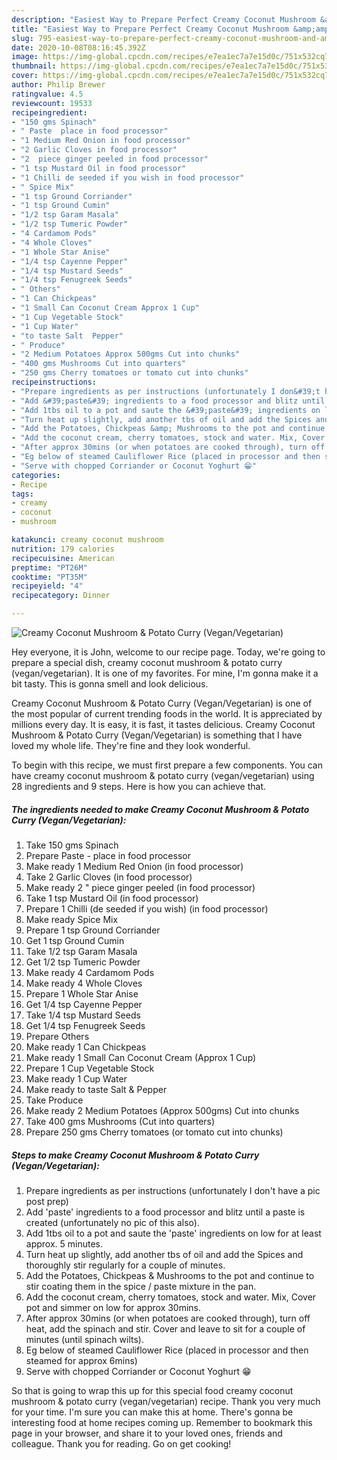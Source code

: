 ```yaml
---
description: "Easiest Way to Prepare Perfect Creamy Coconut Mushroom &amp;amp; Potato Curry (Vegan/Vegetarian)"
title: "Easiest Way to Prepare Perfect Creamy Coconut Mushroom &amp;amp; Potato Curry (Vegan/Vegetarian)"
slug: 795-easiest-way-to-prepare-perfect-creamy-coconut-mushroom-and-amp-potato-curry-vegan-vegetarian
date: 2020-10-08T08:16:45.392Z
image: https://img-global.cpcdn.com/recipes/e7ea1ec7a7e15d0c/751x532cq70/creamy-coconut-mushroom-potato-curry-veganvegetarian-recipe-main-photo.jpg
thumbnail: https://img-global.cpcdn.com/recipes/e7ea1ec7a7e15d0c/751x532cq70/creamy-coconut-mushroom-potato-curry-veganvegetarian-recipe-main-photo.jpg
cover: https://img-global.cpcdn.com/recipes/e7ea1ec7a7e15d0c/751x532cq70/creamy-coconut-mushroom-potato-curry-veganvegetarian-recipe-main-photo.jpg
author: Philip Brewer
ratingvalue: 4.5
reviewcount: 19533
recipeingredient:
- "150 gms Spinach"
- " Paste  place in food processor"
- "1 Medium Red Onion in food processor"
- "2 Garlic Cloves in food processor"
- "2  piece ginger peeled in food processor"
- "1 tsp Mustard Oil in food processor"
- "1 Chilli de seeded if you wish in food processor"
- " Spice Mix"
- "1 tsp Ground Corriander"
- "1 tsp Ground Cumin"
- "1/2 tsp Garam Masala"
- "1/2 tsp Tumeric Powder"
- "4 Cardamom Pods"
- "4 Whole Cloves"
- "1 Whole Star Anise"
- "1/4 tsp Cayenne Pepper"
- "1/4 tsp Mustard Seeds"
- "1/4 tsp Fenugreek Seeds"
- " Others"
- "1 Can Chickpeas"
- "1 Small Can Coconut Cream Approx 1 Cup"
- "1 Cup Vegetable Stock"
- "1 Cup Water"
- "to taste Salt  Pepper"
- " Produce"
- "2 Medium Potatoes Approx 500gms Cut into chunks"
- "400 gms Mushrooms Cut into quarters"
- "250 gms Cherry tomatoes or tomato cut into chunks"
recipeinstructions:
- "Prepare ingredients as per instructions (unfortunately I don&#39;t have a pic post prep)"
- "Add &#39;paste&#39; ingredients to a food processor and blitz until a paste is created (unfortunately no pic of this also)."
- "Add 1tbs oil to a pot and saute the &#39;paste&#39; ingredients on low for at least approx. 5 minutes."
- "Turn heat up slightly, add another tbs of oil and add the Spices and thoroughly stir regularly for a couple of minutes."
- "Add the Potatoes, Chickpeas &amp; Mushrooms to the pot and continue to stir coating them in the spice / paste mixture in the pan."
- "Add the coconut cream, cherry tomatoes, stock and water. Mix, Cover pot and simmer on low for approx 30mins."
- "After approx 30mins (or when potatoes are cooked through), turn off heat, add the spinach and stir. Cover and leave to sit for a couple of minutes (until spinach wilts)."
- "Eg below of steamed Cauliflower Rice (placed in processor and then steamed for approx 6mins)"
- "Serve with chopped Corriander or Coconut Yoghurt 😁"
categories:
- Recipe
tags:
- creamy
- coconut
- mushroom

katakunci: creamy coconut mushroom 
nutrition: 179 calories
recipecuisine: American
preptime: "PT26M"
cooktime: "PT35M"
recipeyield: "4"
recipecategory: Dinner

---
```



![Creamy Coconut Mushroom &amp; Potato Curry (Vegan/Vegetarian)](https://img-global.cpcdn.com/recipes/e7ea1ec7a7e15d0c/751x532cq70/creamy-coconut-mushroom-potato-curry-veganvegetarian-recipe-main-photo.jpg)

Hey everyone, it is John, welcome to our recipe page. Today, we're going to prepare a special dish, creamy coconut mushroom &amp; potato curry (vegan/vegetarian). It is one of my favorites. For mine, I'm gonna make it a bit tasty. This is gonna smell and look delicious.



Creamy Coconut Mushroom &amp; Potato Curry (Vegan/Vegetarian) is one of the most popular of current trending foods in the world. It is appreciated by millions every day. It is easy, it is fast, it tastes delicious. Creamy Coconut Mushroom &amp; Potato Curry (Vegan/Vegetarian) is something that I have loved my whole life. They're fine and they look wonderful.


To begin with this recipe, we must first prepare a few components. You can have creamy coconut mushroom &amp; potato curry (vegan/vegetarian) using 28 ingredients and 9 steps. Here is how you can achieve that.

<!--inarticleads1-->

##### The ingredients needed to make Creamy Coconut Mushroom &amp; Potato Curry (Vegan/Vegetarian):

1. Take 150 gms Spinach
1. Prepare  Paste - place in food processor
1. Make ready 1 Medium Red Onion (in food processor)
1. Take 2 Garlic Cloves (in food processor)
1. Make ready 2 &#34; piece ginger peeled (in food processor)
1. Take 1 tsp Mustard Oil (in food processor)
1. Prepare 1 Chilli (de seeded if you wish) (in food processor)
1. Make ready  Spice Mix
1. Prepare 1 tsp Ground Corriander
1. Get 1 tsp Ground Cumin
1. Take 1/2 tsp Garam Masala
1. Get 1/2 tsp Tumeric Powder
1. Make ready 4 Cardamom Pods
1. Make ready 4 Whole Cloves
1. Prepare 1 Whole Star Anise
1. Get 1/4 tsp Cayenne Pepper
1. Take 1/4 tsp Mustard Seeds
1. Get 1/4 tsp Fenugreek Seeds
1. Prepare  Others
1. Make ready 1 Can Chickpeas
1. Make ready 1 Small Can Coconut Cream (Approx 1 Cup)
1. Prepare 1 Cup Vegetable Stock
1. Make ready 1 Cup Water
1. Make ready to taste Salt &amp; Pepper
1. Take  Produce
1. Make ready 2 Medium Potatoes (Approx 500gms) Cut into chunks
1. Take 400 gms Mushrooms (Cut into quarters)
1. Prepare 250 gms Cherry tomatoes (or tomato cut into chunks)




<!--inarticleads2-->

##### Steps to make Creamy Coconut Mushroom &amp; Potato Curry (Vegan/Vegetarian):

1. Prepare ingredients as per instructions (unfortunately I don&#39;t have a pic post prep)
1. Add &#39;paste&#39; ingredients to a food processor and blitz until a paste is created (unfortunately no pic of this also).
1. Add 1tbs oil to a pot and saute the &#39;paste&#39; ingredients on low for at least approx. 5 minutes.
1. Turn heat up slightly, add another tbs of oil and add the Spices and thoroughly stir regularly for a couple of minutes.
1. Add the Potatoes, Chickpeas &amp; Mushrooms to the pot and continue to stir coating them in the spice / paste mixture in the pan.
1. Add the coconut cream, cherry tomatoes, stock and water. Mix, Cover pot and simmer on low for approx 30mins.
1. After approx 30mins (or when potatoes are cooked through), turn off heat, add the spinach and stir. Cover and leave to sit for a couple of minutes (until spinach wilts).
1. Eg below of steamed Cauliflower Rice (placed in processor and then steamed for approx 6mins)
1. Serve with chopped Corriander or Coconut Yoghurt 😁




So that is going to wrap this up for this special food creamy coconut mushroom &amp; potato curry (vegan/vegetarian) recipe. Thank you very much for your time. I'm sure you can make this at home. There's gonna be interesting food at home recipes coming up. Remember to bookmark this page in your browser, and share it to your loved ones, friends and colleague. Thank you for reading. Go on get cooking!
